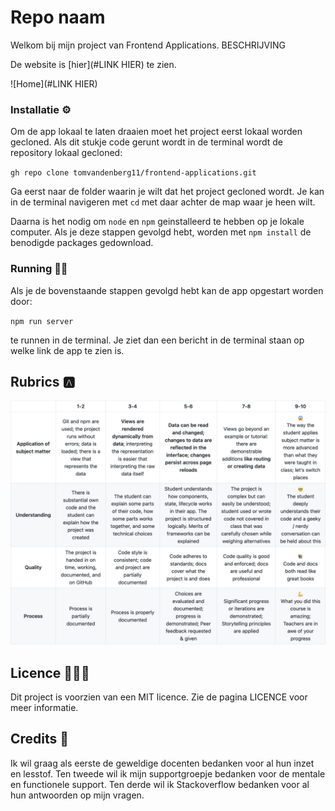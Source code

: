 # Repo naam

Welkom bij mijn project van Frontend Applications. 
BESCHRIJVING

De website is [hier](#LINK HIER) te zien.

![Home](#LINK HIER)

### Installatie ⚙️

Om de app lokaal te laten draaien moet het project eerst lokaal worden gecloned.
Als dit stukje code gerunt wordt in de terminal wordt de repository lokaal gecloned:

`gh repo clone tomvandenberg11/frontend-applications.git`

Ga eerst naar de folder waarin je wilt dat het project gecloned wordt. Je kan in de terminal navigeren met `cd` met daar achter de map waar je heen wilt.

Daarna is het nodig om `node` en `npm` geinstalleerd te hebben op je lokale computer. Als je deze stappen gevolgd hebt, worden met `npm install` de benodigde packages gedownload.

### Running 🏃🏻
Als je de bovenstaande stappen gevolgd hebt kan de app opgestart worden door:

`npm run server`

te runnen in de terminal.
Je ziet dan een bericht in de terminal staan op welke link de app te zien is.

## Rubrics 🅰️
![Rubrics](images/rubrics.png)

## Licence 👨🏻‍⚖️
Dit project is voorzien van een MIT licence. Zie de pagina LICENCE voor meer informatie.

## Credits 📣
Ik wil graag als eerste de geweldige docenten bedanken voor al hun inzet en lesstof. Ten tweede wil ik mijn supportgroepje bedanken voor de mentale en functionele support. Ten derde wil ik Stackoverflow bedanken voor al hun antwoorden op mijn vragen.
